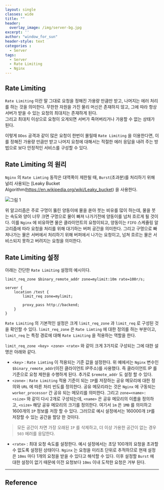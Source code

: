 ```yaml
--- 
layout: single
classes: wide
title: ""
header:
  overlay_image: /img/server-bg.jpg
excerpt: ''
author: "window_for_sun"
header-style: text
categories :
  - Server
tags:
  - Server
  - Rate Limiting
  - Nginx
---  
```


## Rate Limiting
`Rate Limiting` 이란 말 그대로 요청을 정해진 가용량 만큼만 받고, 
나머지는 에러 처리를 하는 것을 의미한다. 
무한한 자원을 가진 물리 머신은 존재하지 않고, 
그에 따라 항상 서버가 받을 수 있는 요청의 최대치는 존재하게 된다.  
그리고 최대치 이상으로 요청이 오게되면 서버가 죽어버리거나 가용할 수 없는 상태가 된다.  

이렇게 `DDos` 공격과 같이 많은 요청이 한번이 몰릴때 `Rate Limiting` 을 이용한다면, 이를 정해진 가용량 만큼만 받고 
나머지 요청에 대해서는 적절한 에러 응답을 내려 주는 방법으로 보다 안정적인 서비스를 구성할 수 있다.  

## Rate Limiting 의 원리
`Nginx` 의 `Rate Limting` 동작은 대역폭이 제한될 때, 
`Burst`(초과분)를 처리하기 위해 널리 사용되는 [Leaky Bucket Algorithm(https://en.wikipedia.org/wiki/Leaky_bucket) 
을 사용한다. 

![그림 1]({{site.baseurl}}/img/server/nginx-rate-limiting-1.jfif)


위 알고리즘은 주로 구멍이 뚫린 양동이에 물을 쏟아 붓는 비유를 많이 하는데, 
물을 붓는 속도와 양이 너무 크면 구멍으로 물이 빠져 나가기전에 양동이를 넘처 흐르게 될 것이다. 
이를 `Nginx` 에 비유하면 물은 클라이언트의 요청이되고, 
양동이는 `FIFO` 스케쥴링 알고리즘에 따라 요청을 처리를 위해 대기하는 버퍼 공간을 의미한다. 
그리고 구멍으로 빠져나가는 물은 서버에서 처리하기 위해 버퍼에서 나가는 요청이고, 
넘쳐 흐르는 물은 서비스되지 못하고 버려지는 요청을 의미한다.  

## Rate Limiting 설정
아래는 간단한 `Rate Limiting` 설정의 예시이다. 

```
limit_req_zone $binary_remote_addr zone=mylimit:10m rate=100r/s;

server {
    location /test {
        limit_req zone=mylimit;

        proxy_pass http://backend;
    }
}
```  

`Rate Limiting` 의 기본적인 설정은 크게 `limit_req_zone` 과 
`limit_req` 로 구성된 것을 확인할 수 있다. 
`limit_req_zone` 은 `Rate Limting` 에 대한 정의를 하는 부분이고, 
`limit_req` 는 특정 경로에 대해 `Rate Limiting` 을 적용하는 역할을 한다.  

`limit_req_zone <key> <zone> <rate>` 와 같이 크게 3가지로 구성되는 그에 대한 설명은 아래와 같다. 
- `<key>` : `Rate Limting` 이 적용되는 기준 값을 설정한다. 
위 예에서는 `Nginx` 변수인 `$binary_remote_addr`(이진 클라이언트 IP주소)를 사용했다. 
즉 클라이언트 IP 를 기준으로 요청 제한을 수행하게 된다. 
추가로 `$remote_addr` 도 설정 할 수 있다.
- `<zone>` : `Rate Limiting` 적용 기준이 되는 `IP`를 저장하는 공유 메모리에 대한 정의와 `URL` 에 따른 처리 빈도를 정의한다. 
공유 메모리라는 것은 `Nginx` 에 구동되는 `worker_processor` 간 공유 되는 메모리를 의미한다. 
그리고 `zone=<name>:<size>` 와 같이 다시 2개로 구성되는데, 
`<name>` 은 공유 메모리의 이름을 정의하고, `<size>` 해당 공유 메모리의 크기를 정의한다. 
여기서 `1m` 은 `1MB` 를 의미하고 1600개의 `IP` 정보를 저장 할 수 있다. 
그러므로 예시 설정에서는 160000개 `IP`를 저장할 수 있는 공간을 할당 한 것이다. 
>모든 공간이 차면 가장 오래된 `IP` 를 삭제하고, 더 이상 가용한 공간이 없는 경우 `503` 에러를 응답한다. 
- `<rate>` : 최대 요청 속도를 설정한다. 
예시 설정에서는 초당 100개의 요청을 초과할 수 없도록 설정된 상태이다. 
`Nginx` 는 요청을 미리초 단위로 추적하므로 현재 설정은 `10ms` 마다 1개의 요청을 받을 수 있다고 해석할 수 있다. 
이후 설정할 `Burst` 에 대한 설정이 없기 때문에 이전 요청보다 `10ms` 이내 도착한 요청은 거부 된다. 











---
## Reference

	